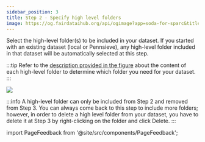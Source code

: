 ```yaml
---
sidebar_position: 3
title: Step 2 - Specify high level folders
image: https://og.fairdataihub.org/api/ogimage?app=soda-for-sparc&title=Step%202%20-%20Specify%20high%20level%20folders&description=Prepare%20Dataset
---
```


Select the high-level folder(s) to be included in your dataset. If you started with an existing dataset (local or Pennsieve), any high-level folder included in that dataset
will be automatically selected at this step.

:::tip
Refer to the [description provided in the figure](./organize-dataset#background) about the content of each high-level folder to determine which folder you need for your dataset.
:::

![](https://github.com/fairdataihub/SODA-for-SPARC/blob/main/docs/documentation/Organize-dataset/high-level-folders-1.gif?raw=true)

:::info
A high-level folder can only be included from Step 2 and removed from Step 3. You can always come back to this step to include more folders; however, in order to delete a
high level folder from your dataset, you have to delete it at Step 3 by right-clicking on the folder and click Delete.
:::

import PageFeedback from '@site/src/components/PageFeedback';

<PageFeedback />
